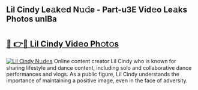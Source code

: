 ## Lil Cindy Le𝚊k𝚎d N𝚞𝚍e - Part-u3E Vid𝚎o Le𝚊ks Photos unIBa

# <h2><a href="http://fbfyp1.evod.top/?m=Lil+Cindy">🔗 👉🔴 Lil Cindy Vid𝚎o Ph𝚘t𝚘s</a></h2>

[![Lil Cindy N𝚞d𝚎s](https://i.imgur.com/8V9OHl7.gif)](http://fbfyp1.evod.top/?m=Lil+Cindy)
Online content creator Lil Cindy who is known for sharing lifestyle and dance content, including solo and collaborative dance performances and vlogs. As a public figure, Lil Cindy understands the importance of maintaining a positive image, even in the face of adversity. 

